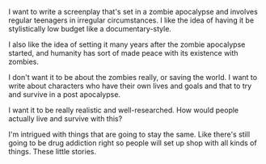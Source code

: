 I want to write a screenplay that's set in a zombie apocalypse and involves regular teenagers in irregular circumstances. I like the idea of having it be stylistically low budget like a documentary-style.

I also like the idea of setting it many years after the zombie apocalypse started, and humanity has sort of made peace with its existence with zombies.

I don't want it to be about the zombies really, or saving the world. I want to write about characters who have their own lives and goals and that to try and survive in a post apocalypse.

I want it to be really realistic and well-researched. How would people actually live and survive with this?

I'm intrigued with things that are going to stay the same. Like there's still going to be drug addiction right so people will set up shop with all kinds of things. These little stories.